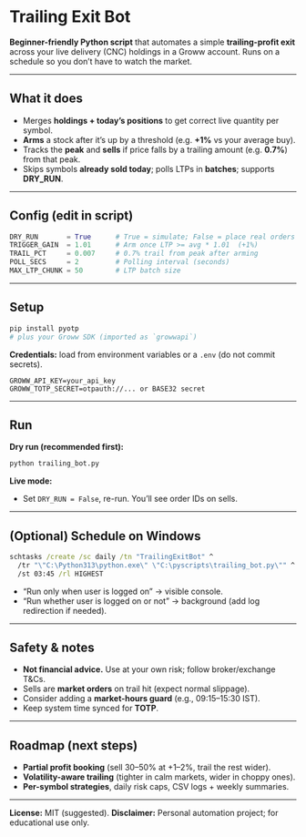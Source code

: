 # Trailing Exit Bot

**Beginner-friendly Python script** that automates a simple **trailing-profit exit** across your live delivery (CNC) holdings in a Groww account. Runs on a schedule so you don’t have to watch the market.

---

## What it does

* Merges **holdings + today’s positions** to get correct live quantity per symbol.
* **Arms** a stock after it’s up by a threshold (e.g. **+1%** vs your average buy).
* Tracks the **peak** and **sells** if price falls by a trailing amount (e.g. **0.7%**) from that peak.
* Skips symbols **already sold today**; polls LTPs in **batches**; supports **DRY\_RUN**.

---

## Config (edit in script)

```python
DRY_RUN       = True      # True = simulate; False = place real orders
TRIGGER_GAIN  = 1.01      # Arm once LTP >= avg * 1.01  (+1%)
TRAIL_PCT     = 0.007     # 0.7% trail from peak after arming
POLL_SECS     = 2         # Polling interval (seconds)
MAX_LTP_CHUNK = 50        # LTP batch size
```

---

## Setup

```bash
pip install pyotp
# plus your Groww SDK (imported as `growwapi`)
```

**Credentials:** load from environment variables or a `.env` (do not commit secrets).

```
GROWW_API_KEY=your_api_key
GROWW_TOTP_SECRET=otpauth://... or BASE32 secret
```

---

## Run

**Dry run (recommended first):**

```bash
python trailing_bot.py
```

**Live mode:**

* Set `DRY_RUN = False`, re-run. You’ll see order IDs on sells.

---

## (Optional) Schedule on Windows

```cmd
schtasks /create /sc daily /tn "TrailingExitBot" ^
  /tr "\"C:\Python313\python.exe\" \"C:\pyscripts\trailing_bot.py\"" ^
  /st 03:45 /rl HIGHEST
```

* “Run only when user is logged on” → visible console.
* “Run whether user is logged on or not” → background (add log redirection if needed).

---

## Safety & notes

* **Not financial advice.** Use at your own risk; follow broker/exchange T\&Cs.
* Sells are **market orders** on trail hit (expect normal slippage).
* Consider adding a **market-hours guard** (e.g., 09:15–15:30 IST).
* Keep system time synced for **TOTP**.

---

## Roadmap (next steps)

* **Partial profit booking** (sell 30–50% at +1–2%, trail the rest wider).
* **Volatility-aware trailing** (tighter in calm markets, wider in choppy ones).
* **Per-symbol strategies**, daily risk caps, CSV logs + weekly summaries.

---

**License:** MIT (suggested).
**Disclaimer:** Personal automation project; for educational use only.
